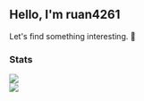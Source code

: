 ## Hello, I'm ruan4261

Let's find something interesting. 🦆

### Stats

![](https://github-readme-stats-ruan4261.vercel.app/api/top-langs/?username=ruan4261&layout=compact&bg_color=fff,faaca8,ddd6f3&title_color=9745f5)  
![](https://github-readme-stats-ruan4261.vercel.app/api?username=ruan4261&show_icons=true&bg_color=fff,faaca8,ddd6f3&title_color=9745f5&text_color=a960ff&icon_color=ffff00)

<!--
**ruan4261/ruan4261** is a ✨ _special_ ✨ repository because its `README.md` (this file) appears on your GitHub profile.

Here are some ideas to get you started:

- 🔭 I’m currently working on ...
- 🌱 I’m currently learning ...
- 👯 I’m looking to collaborate on ...
- 🤔 I’m looking for help with ...
- 💬 Ask me about ...
- 📫 How to reach me: ...
- 😄 Pronouns: ...
- ⚡ Fun fact: ...
-->
